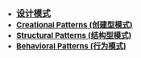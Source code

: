 - [<font style="font-weight:bold;font-size:17px;">设计模式</font>](设计与架构/设计模式/)
- [<font style="font-weight:bold;font-size:15px;">Creational Patterns (创建型模式)</font>](设计与架构/设计模式/CreationalPatterns/)
- [<font style="font-weight:bold;font-size:15px;">Structural Patterns (结构型模式)</font>](设计与架构/设计模式/StructuralPatterns/)
- [<font style="font-weight:bold;font-size:15px;">Behavioral Patterns (行为模式)</font>](设计与架构/设计模式/BehavioralPatterns/)